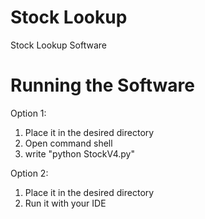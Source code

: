 # Stock Lookup
Stock Lookup Software

# Running the Software
Option 1:
  1. Place it in the desired directory
  2. Open command shell 
  3. write "python StockV4.py"

Option 2:
  1. Place it in the desired directory
  2. Run it with your IDE

